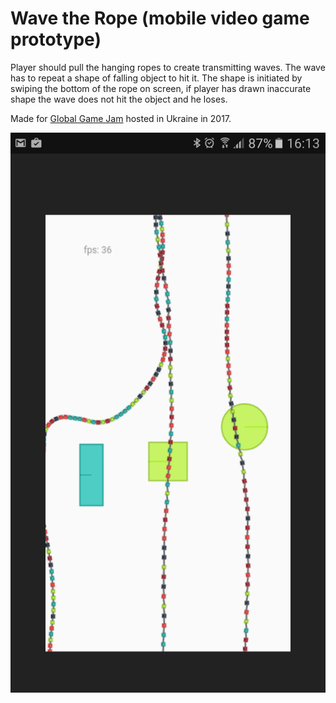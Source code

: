 #   Wave the Rope (mobile video game prototype)

Player should pull the hanging ropes to create transmitting waves. The wave has to repeat a shape of falling object to hit it. The shape is initiated by swiping the bottom of the rope on screen, if player has drawn inaccurate shape the wave does not hit the object and he loses.

Made for [Global Game Jam](https://globalgamejam.org/2018/jam-sites/flight-academy) hosted in Ukraine in 2017.

![Wave the Rope](doc/images/Screenshot_20170122-161316.png)

